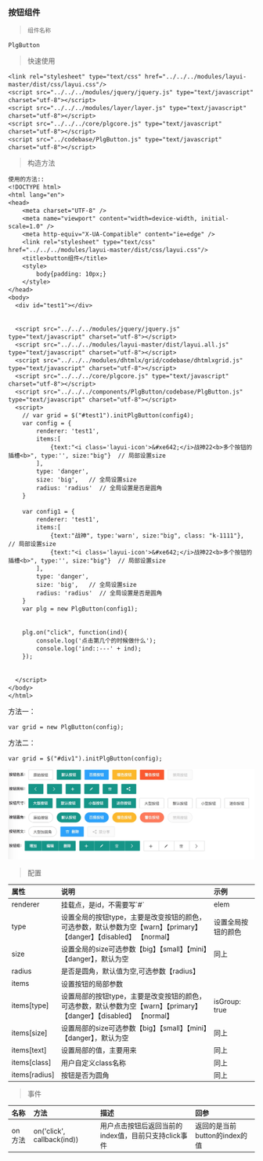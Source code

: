 ### 按钮组件

> ```
> 组件名称
> ```

```
PlgButton
```

> 快速使用

```
<link rel="stylesheet" type="text/css" href="../../../modules/layui-master/dist/css/layui.css"/>
<script src="../../../modules/jquery/jquery.js" type="text/javascript" charset="utf-8"></script>
<script src="../../../modules/layer/layer.js" type="text/javascript" charset="utf-8"></script>
<script src="../../../core/plgcore.js" type="text/javascript" charset="utf-8"></script>
<script src="../codebase/PlgButton.js" type="text/javascript" charset="utf-8"></script>
```

> 构造方法

```
使用的方法::
<!DOCTYPE html>
<html lang="en">
<head>
    <meta charset="UTF-8" />
    <meta name="viewport" content="width=device-width, initial-scale=1.0" />
    <meta http-equiv="X-UA-Compatible" content="ie=edge" />
    <link rel="stylesheet" type="text/css" href="../../../modules/layui-master/dist/css/layui.css"/>
    <title>button组件</title>
    <style>
        body{padding: 10px;}
    </style>
</head>
<body>
  <div id="test1"></div>


  <script src="../../../modules/jquery/jquery.js" type="text/javascript" charset="utf-8"></script>
  <script src="../../../modules/layui-master/dist/layui.all.js" type="text/javascript" charset="utf-8"></script>
  <script src="../../../modules/dhtmlx/grid/codebase/dhtmlxgrid.js" type="text/javascript" charset="utf-8"></script>
  <script src="../../../core/plgcore.js" type="text/javascript" charset="utf-8"></script>
  <script src="../../../components/PlgButton/codebase/PlgButton.js" type="text/javascript" charset="utf-8"></script>
  <script>	
    // var grid = $("#test1").initPlgButton(config4);
    var config = {
        renderer: 'test1',
        items:[
            {text:"<i class='layui-icon'>&#xe642;</i>战神22<b>多个按钮的插槽<b>", type:'', size:"big"}  // 局部设置size
        ],
        type: 'danger',
        size: 'big',   // 全局设置size
        radius: 'radius'  // 全局设置是否是圆角
    }

    var config1 = {
        renderer: 'test1',
        items:[
            {text:"战神", type:'warn', size:"big", class: "k-1111"},   // 局部设置size
            {text:"<i class='layui-icon'>&#xe642;</i>战神22<b>多个按钮的插槽<b>", type:'', size:"big"}  // 局部设置size
        ],
        type: 'danger',
        size: 'big',   // 全局设置size
        radius: 'radius'  // 全局设置是否是圆角
    }
    var plg = new PlgButton(config1);
   

    plg.on("click", function(ind){
        console.log('点击第几个的时候做什么');
        console.log('ind::---' + ind);
    });


  </script>
</body>
</html>
```


方法一：
```
var grid = new PlgButton(config);
```
方法二：
```
var grid = $("#div1").initPlgButton(config);
```

![](/assets/plgbtn.png)

> 配置

| 属性 | 说明 | 示例 |
| :--- | :--- | :--- |
| renderer | 挂载点，是id，不需要写\`\#\` | elem |
| type | 设置全局的按钮type，主要是改变按钮的颜色，可选参数，默认参数为空【warn】【primary】【danger】【disabled】  【normal】 | 设置全局按钮的颜色 |
| size | 设置全局的size可选参数【big】【small】【mini】【danger】，默认为空 | 同上 |
| radius | 是否是圆角，默认值为空,可选参数【radius】 |  |
| items | 设置按钮的局部参数 |  |
| items[type] | 设置局部的按钮type，主要是改变按钮的颜色，可选参数，默认参数为空【warn】【primary】【danger】【disabled】  【normal】 | isGroup: true |
| items[size] | 设置局部的size可选参数【big】【small】【mini】【danger】，默认为空 | 同上 |
| items[text] | 设置局部的值，主要用来 | 同上 |
| items[class] | 用户自定义class名称 | 同上 |
| items[radius] | 按钮是否为圆角 | 同上 |

> 事件

| 名称 | 方法 | 描述 | 回参 |
| :--- | :--- | :--- | :--- |
| on 方法 | on('click', callback(ind)) | 用户点击按钮后返回当前的index值，目前只支持click事件 | 返回的是当前button的index的值 |



